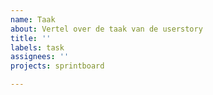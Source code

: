 ```yaml
---
name: Taak
about: Vertel over de taak van de userstory
title: ''
labels: task
assignees: ''
projects: sprintboard

---
```

